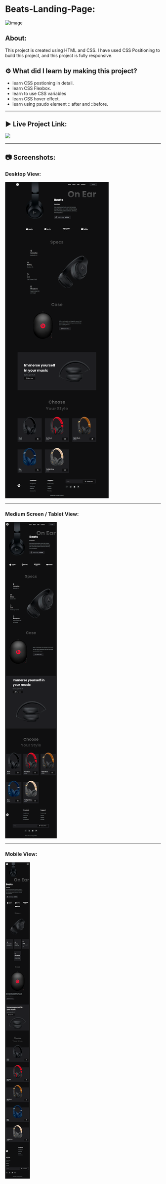 # Beats-Landing-Page:

![image](https://img.shields.io/badge/HTML-CSS-orange)


## About:

This project is created using HTML and CSS. I have used CSS Positioning to build this project, and this project is fully responsive. 

## ⚙️ What did I learn by making this project?

-   learn CSS postioning in detail.
-   learn CSS Flexbox. 
-   learn to use CSS variables
-   learn CSS hover effect.
-   learn using psudo element :: after and ::before.

<hr>

## ▶️ Live Project Link:
[<img src= "https://img.shields.io/badge/PROJCET LINK-1DA55F?style=for-the-badge&logo=&logoColor=white" />](https://beat-landing-page.netlify.app/)

<hr>

## 📷 Screenshots:

### Desktop View:

![image](https://github.com/vitthal-korvan/Beats-Landing-Page/blob/main/Assets/Screenshots/desktop_view.png)

<hr>

### Medium Screen / Tablet View:

![image](https://github.com/vitthal-korvan/Beats-Landing-Page/blob/main/Assets/Screenshots/tablet_view.png)

<hr>

### Mobile View:

![image](https://github.com/vitthal-korvan/Beats-Landing-Page/blob/main/Assets/Screenshots/mobile_view.png)



